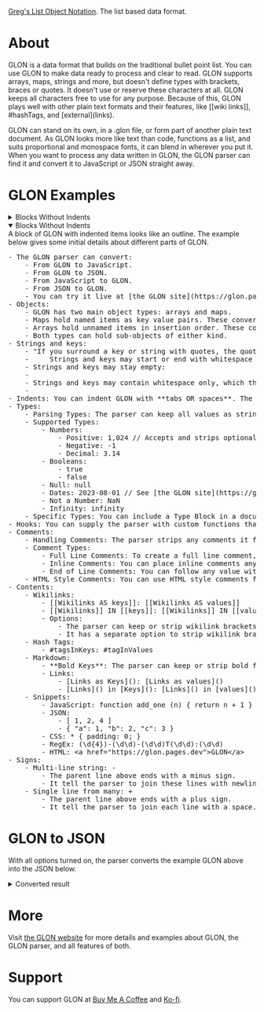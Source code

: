 [Greg's List Object Notation](https://glon.pages.dev). The list based data format.

# About
GLON is a data format that builds on the traditional bullet point list. You can use GLON to make data ready to process and clear to read. GLON supports arrays, maps, strings and more, but doesn't define types with brackets, braces or quotes. It doesn't use or reserve these characters at all. GLON keeps all characters free to use for any purpose. Because of this, GLON plays well with other plain text formats and their features, like [[wiki links]], #hashTags, and [external]\(links).

GLON can stand on its own, in a .glon file, or form part of another plain text document. As GLON looks more like text than code, functions as a list, and suits proportional and monospace fonts, it can blend in wherever you put it. When you want to process any data written in GLON, the GLON parser can find it and convert it to JavaScript or JSON straight away.

# GLON Examples
<details><summary>Blocks Without Indents</summary>

A block of GLON without indented items looks like a normal list. The example below suggests a few use cases for GLON.
<pre>
- Text files with some data
- Document front matter
- Personal Knowledge Management
- Wikis and cross-linked files
- Data files with some text
- Metadata and sidecar files
- Notes and object oriented notes
- Records
- Outlines
</pre>
</details>

<details open ><summary>Blocks Without Indents</summary>
A block of GLON with indented items looks like an outline. The example below gives some initial details about different parts of GLON.
<pre>
- The GLON parser can convert:
	- From GLON to JavaScript.
	- From GLON to JSON.
	- From JavaScript to GLON.
	- From JSON to GLON.
	- You can try it live at [the GLON site](https://glon.pages.dev/).
- Objects:
	- GLON has two main object types: arrays and maps.
	- Maps hold named items as key value pairs. These convert to JavaScript or JSON objects.
	- Arrays hold unnamed items in insertion order. These convert to JavaScript or JSON arrays.
	- Both types can hold sub-objects of either kind.
- Strings and keys: 
	- "If you surround a key or string with quotes, the quotes form part of the key or string value."
	-     Strings and keys may start or end with whitespace which the parser can keep or strip.    
	- Strings and keys may stay empty:
	- 
	- Strings and keys may contain whitespace only, which the parser can keep or strip:
	- 	    	    
- Indents: You can indent GLON with **tabs OR spaces**. The whitespace that indents the first indented line in a block sets the value of one indent for the rest of the block.
- Types:
	- Parsing Types: The parser can keep all values as strings or convert them to types they match. When an output format doesn't support a type, the parser converts values of that type back to strings.
	- Supported Types:
		- Numbers:
			- Positive: 1,024 // Accepts and strips optional underscores or commas. separators
			- Negative: -1
			- Decimal: 3.14
		- Booleans: 
			- true
			- false
		- Null: null
		- Dates: 2023-08-01 // See [the GLON site](https://glon.pages.dev/) for more.
		- Not a Number: NaN
		- Infinity: infinity
	- Specific Types: You can include a Type Block in a document to tell the parser what type of value certain keys should hold. When the parser encounters these keys, it will convert their values to these types, or log a message if it finds any problem with the data. See the "Type Block" section at [the GLON site](https://glon.pages.dev/) for more.
- Hooks: You can supply the parser with custom functions that can act on or change data as it runs. See the "string_hook", "key_hook", and "when_key" sections at [the GLON site](https://glon.pages.dev/) for more. 
- Comments: 
	- Handling Comments: The parser strips any comments it finds then processes the data that remains.
	- Comment Types:
		- Full Line Comments: To create a full line comment, make its first visible characters two forward slashes.
		- Inline Comments: You can place inline comments anywhere after a line's bullet point. They start with a slash asterisk /* make a comment */ and end with an asterisk slash.
		- End of Line Comments: You can follow any value with a comment that runs until the line stops. End of line comments start with two slashes followed by one space. // End of line comment.
	- HTML Style Comments: You can use HTML style comments for the above purposes in environments and formats that support no other kind. <\!-- HTML Comment -->
- Contents: 
	- Wikilinks:
		- [[Wikilinks AS keys]]: [[Wikilinks AS values]]
		- [[Wikilinks]] IN [[keys]]: [[Wikilinks]] IN [[values]]
		- Options: 
			- The parser can keep or strip wikilink brackets from keys.
			- It has a separate option to strip wikilink brackets from values that hold exactly one wikilink.
	- Hash Tags: 
		- #tagsInKeys: #tagInValues
	- Markdown:
		- **Bold Keys**: The parser can keep or strip bold from keys.
		- Links:
			- [Links as Keys](): [Links as values]()
			- [Links]() in [Keys](): [Links]() in [values]()
	- Snippets:
		- JavaScript: function add_one (n) { return n + 1 }
		- JSON: 
			- [ 1, 2, 4 ]
			- { "a": 1, "b": 2, "c": 3 }
		- CSS: * { padding: 0; }
		- RegEx: (\d{4})-(\d\d)-(\d\d)T(\d\d):(\d\d)
		- HTML: &lt;a href="https://glon.pages.dev"&gt;GLON&lt;/a&gt;
- Signs:
	- Multi-line string: -
		- The parent line above ends with a minus sign.
		- It tell the parser to join these lines with newlines.
	- Single line from many: +
		- The parent line above ends with a plus sign.
		- It tell the parser to join each line with a space.
</pre>
</details>

# GLON to JSON
With all options turned on, the parser converts the example GLON above into the JSON below.

<details>
<summary>Converted result</summary>
<pre>
[
	[
		"Text files with some data",
		"Document front matter",
		"Personal Knowledge Management",
		"Wikis and cross-linked files",
		"Data files with some text",
		"Metadata and sidecar files",
		"Notes and object oriented notes",
		"Records",
		"Outlines"
	],
	{
		"The GLON parser can convert": [
			"From GLON to JavaScript.",
			"From GLON to JSON.",
			"From JavaScript to GLON.",
			"From JSON to GLON.",
			"You can try it live at [the GLON site](https://glon.pages.dev/)."
		],
		"Objects": [
			"GLON has two main object types: arrays and maps.",
			"Maps hold named items as key value pairs. These convert to JavaScript or JSON objects.",
			"Arrays hold unnamed items in insertion order. These convert to JavaScript or JSON arrays.",
			"Both types can hold sub-objects of either kind."
		],
		"Strings and keys": [
			"\"If you surround a key or string with quotes, the quotes form part of the key or string value.\"",
			"Strings and keys may start or end with whitespace which the parser can keep or strip.",
			"Strings and keys may stay empty:",
			"",
			"Strings and keys may contain whitespace only, which the parser can keep or strip:",
			""
		],
		"Indents": "You can indent GLON with **tabs OR spaces**. The whitespace that indents the first indented line in a block sets the value of one indent for the rest of the block.",
		"Types": {
			"Parsing Types": "The parser can keep all values as strings or convert them to types they match. When an output format doesn't support a type, the parser converts values of that type back to strings.",
			"Supported Types": {
				"Numbers": {
					"Positive": 1024,
					"Negative": -1,
					"Decimal": 3.14
				},
				"Booleans": [
					true,
					false
				],
				"Null": null,
				"Dates": "2023-07-31T23:00:00.000Z",
				"Not a Number": "NaN",
				"Infinity": "infinity"
			},
			"Specific Types": "You can include a Type Block in a document to tell the parser what type of value certain keys should hold. When the parser encounters these keys, it will convert their values to these types, or log a message if it finds any problem with the data. See the \"Type Block\" section at [the GLON site](https://glon.pages.dev/) for more."
		},
		"Hooks": "You can supply the parser with custom functions that can act on or change data as it runs. See the \"string_hook\", \"key_hook\", and \"when_key\" sections at [the GLON site](https://glon.pages.dev/) for more.",
		"Comments": {
			"Handling Comments": "The parser strips any comments it finds then processes the data that remains.",
			"Comment Types": {
				"Full Line Comments": "To create a full line comment, make its first visible characters two forward slashes.",
				"Inline Comments": "You can place inline comments anywhere after a line's bullet point. They start with a slash asterisk and end with an asterisk slash.",
				"End of Line Comments": "You can follow any value with a comment that runs until the line stops. End of line comments start with two slashes followed by one space."
			},
			"HTML Style Comments": "You can use HTML style comments for the above purposes in environments and formats that support no other kind."
		},
		"Contents": {
			"Wikilinks": {
				"Wikilinks AS keys": "Wikilinks AS values",
				"Wikilinks IN keys": "[[Wikilinks]] IN [[values]]",
				"Options": [
					"The parser can keep or strip wikilink brackets from keys.",
					"It has a separate option to strip wikilink brackets from values that hold exactly one wikilink."
				]
			},
			"Hash Tags": {
				"#tagsInKeys": "#tagInValues"
			},
			"Markdown": {
				"Bold Keys": "The parser can keep or strip bold from keys.",
				"Links": {
					"[Links as Keys]()": "[Links as values]()",
					"[Links]() in [Keys]()": "[Links]() in [values]()"
				}
			},
			"Snippets": {
				"JavaScript": "function add_one (n) { return n + 1 }",
				"JSON": [
					"[ 1, 2, 4 ]",
					"{ \"a\": 1, \"b\": 2, \"c\": 3 }"
				],
				"CSS": "* { padding: 0; }",
				"RegEx": "(\\d{4})-(\\d\\d)-(\\d\\d)T(\\d\\d):(\\d\\d)",
				"HTML": "&lt;a href=\"https://glon.pages.dev\"/&gt;GLON&lt;/a&gt;"
			}
		},
		"Signs": {
			"Multi-line string": "The parent line above ends with a minus sign.\nIt tell the parser to join these lines with newlines.",
			"Single line from many": "The parent line above ends with a plus sign. It tell the parser to join each line with a space."
		}
	}
]
</pre></details>

# More
Visit [the GLON website](https://glon.pages.dev/) for more details and examples about GLON, the GLON parser, and all features of both.

# Support
You can support GLON at <a href=https://www.buymeacoffee.com/gregabbott>Buy Me A Coffee</a> and <a href=https://ko-fi.com/gregabbott>Ko-fi</a>.
